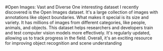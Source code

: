 #Open Images: Vast and Diverse
One interesting dataset I recently discovered is the Open Images dataset. It's a large collection of images with annotations like object boundaries. What makes it special is its size and variety. It has millions of images from different categories, like people, animals, and objects. This dataset helps researchers and developers train and test computer vision models more effectively. It's regularly updated, allowing us to track progress in the field. Overall, it's an exciting resource for improving object recognition and scene understanding
